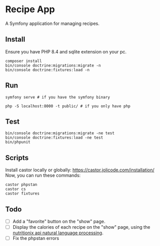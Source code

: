 # Recipe App

A Symfony application for managing recipes.

## Install

Ensure you have PHP 8.4 and sqlite extension on your pc.

```shell
composer install
bin/console doctrine:migrations:migrate -n
bin/console doctrine:fixtures:load -n
```

## Run

```shell
symfony serve # if you have the symfony binary
```

```shell
php -S localhost:8000 -t public/ # if you only have php
```

## Test

```shell
bin/console doctrine:migrations:migrate -ne test
bin/console doctrine:fixtures:load -ne test
bin/phpunit
```

## Scripts

Install castor locally or globally: https://castor.jolicode.com/installation/
Now, you can run these commands:

```shell
castor phpstan
castor cs
castor fixtures
```

## Todo

- [ ] Add a "favorite" button on the "show" page.
- [ ] Display the calories of each recipe on the "show" page, using the [nutritionix api natural language processing](https://www.nutritionix.com/natural-demo).
- [ ] Fix the phpstan errors
